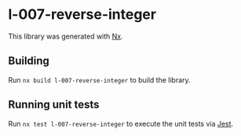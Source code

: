 # l-007-reverse-integer

This library was generated with [Nx](https://nx.dev).

## Building

Run `nx build l-007-reverse-integer` to build the library.

## Running unit tests

Run `nx test l-007-reverse-integer` to execute the unit tests via [Jest](https://jestjs.io).
